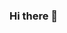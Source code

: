 ### Hi there 👋

<!--
**cyn-chen01/cyn-chen01** is a ✨ _special_ ✨ repository because its `README.md` (this file) appears on your GitHub profile.

[![Header](CCT_Winter19_Page_09_Image_0001.jpg "Header")]


Here are some ideas to get you started:

- 🔭 I’m currently working on ...
- 🌱 I’m currently learning ...
- 👯 I’m looking to collaborate on ...
- 🤔 I’m looking for help with ...
- 💬 Ask me about ...
- 📫 How to reach me: ...
- 😄 Pronouns: ...
- ⚡ Fun fact: ...
-->
